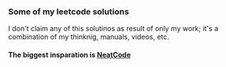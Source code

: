 ### Some of my leetcode solutions

I don't claim any of this solutinos as result of only my work; it's a combination of my thinknig, manuals, videos, etc. 
#### The biggest insparation is [NeatCode](https://www.youtube.com/channel/UC_mYaQAE6-71rjSN6CeCA-g)
